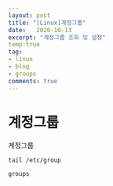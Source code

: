 ```yaml
---
layout: post
title: "[Linux]계정그룹"
date:   2020-10-13
excerpt: "계정그룹 조회 및 설정"
temp:true
tag:
- linux
- blog
- groups
comments: true
---
```

# 계정그룹
계정그룹


```linux
tail /etc/group
```

```linux
groups 
```
